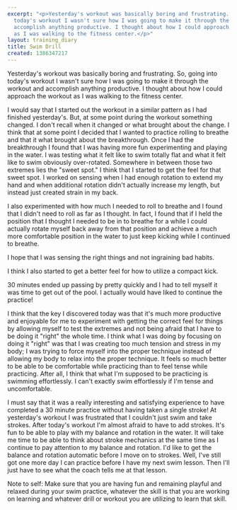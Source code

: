 ```yaml
---
excerpt: "<p>Yesterday's workout was basically boring and frustrating. So, going into
  today's workout I wasn't sure how I was going to make it through the workout and
  accomplish anything productive. I thought about how I could approach the workout
  as I was walking to the fitness center.</p>"
layout: training_diary
title: Swim Drill
created: 1386347217
---
```

<p>Yesterday's workout was basically boring and frustrating. So, going into today's workout I wasn't sure how I was going to make it through the workout and accomplish anything productive. I thought about how I could approach the workout as I was walking to the fitness center.</p><p>I would say that I started out the workout in a similar pattern as I had finished yesterday's. But, at some point during the workout something changed. I don't recall when it changed or what brought about the change. I think that at some point I decided that I wanted to practice rolling to breathe and that it what brought about the breakthrough. Once I had the breakthrough I found that I was having more fun experimenting and playing in the water. I was testing what it felt like to swim totally flat and what it felt like to swim obviously over-rotated. Somewhere in between those two extremes lies the "sweet spot." I think that I started to get the feel for that sweet spot. I worked on sensing when I had enough rotation to extend my hand and when additional rotation didn't actually increase my length, but instead just created strain in my back.</p><p>I also experimented with how much I needed to roll to breathe and I found that I didn't need to roll as far as I thought. In fact, I found that if I held the position that I thought I needed to be in to breathe for a while I could actually rotate myself back away from that position and achieve a much more comfortable position in the water to just keep kicking while I continued to breathe.</p><p>I hope that I was sensing the right things and not ingraining bad habits.</p><p>I think I also started to get a better feel for how to utilize a compact kick.</p><p>30 minutes ended up passing by pretty quickly and I had to tell myself it was time to get out of the pool. I actually would have liked to continue the practice!</p><p>I think that the key I discovered today was that it's much more productive and enjoyable for me to experiment with getting the correct feel for things by allowing myself to test the extremes and not being afraid that I have to be doing it "right" the whole time. I think what I was doing by focusing on doing it "right" was that I was creating too much tension and stress in my body; I was trying to force myself into the proper technique instead of allowing my body to relax into the proper technique. It feels so much better to be able to be comfortable while practicing than to feel tense while practicing. After all, I think that what I'm supposed to be practicing is swimming effortlessly. I can't exactly swim effortlessly if I'm tense and uncomfortable.</p><p>I must say that it was a really interesting and satisfying experience to have completed a 30 minute practice without having taken a single stroke! At yesterday's workout I was frustrated that I couldn't just swim and take strokes. After today's workout I'm almost afraid to have to add strokes. It's fun to be able to play with my balance and rotation in the water. It will take me time to be able to think about stroke mechanics at the same time as I continue to pay attention to my balance and rotation. I'd like to get the balance and rotation automatic before I move on to strokes. Well, I've still got one more day I can practice before I have my next swim lesson. Then I'll just have to see what the coach tells me at that lesson.</p><p>Note to self: Make sure that you are having fun and remaining playful and relaxed during your swim practice, whatever the skill is that you are working on learning and whatever drill or workout you are utilizing to learn that skill.</p>
